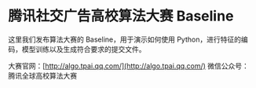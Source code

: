 # 腾讯社交广告高校算法大赛 Baseline

这里我们发布算法大赛的 Baseline，用于演示如何使用 Python，进行特征的编码，模型训练以及生成符合要求的提交文件。

大赛官网：[http://algo.tpai.qq.com/](http://algo.tpai.qq.com/)
微信公众号：腾讯全球高校算法大赛
